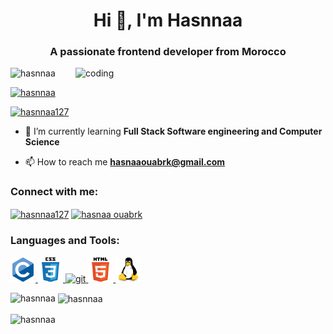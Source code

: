 <h1 align="center">Hi 👋, I'm Hasnnaa</h1>
<h3 align="center">A passionate frontend developer from Morocco</h3>
<img align="right" alt="coding" width="400" src="https://i.pinimg.com/originals/f5/36/01/f53601133f236d1cb167ac19f05a3d60.gif">


<p align="left"> <img src="https://komarev.com/ghpvc/?username=hasnnaa&label=Profile%20views&color=0e75b6&style=flat" alt="hasnnaa" /> </p>

<p align="left"> <a href="https://github.com/ryo-ma/github-profile-trophy"><img src="https://github-profile-trophy.vercel.app/?username=hasnnaa" alt="hasnnaa" /></a> </p>

<p align="left"> <a href="https://twitter.com/hasnnaa127" target="blank"><img src="https://img.shields.io/twitter/follow/hasnnaa127?logo=twitter&style=for-the-badge" alt="hasnnaa127" /></a> </p>

- 🌱 I’m currently learning **Full Stack Software engineering and Computer Science**

- 📫 How to reach me **hasnaaouabrk@gmail.com**

<h3 align="left">Connect with me:</h3>
<p align="left">
<a href="https://twitter.com/hasnnaa127" target="blank"><img align="center" src="https://raw.githubusercontent.com/rahuldkjain/github-profile-readme-generator/master/src/images/icons/Social/twitter.svg" alt="hasnnaa127" height="30" width="40" /></a>
<a href="https://linkedin.com/in/hasnaa ouabrk" target="blank"><img align="center" src="https://raw.githubusercontent.com/rahuldkjain/github-profile-readme-generator/master/src/images/icons/Social/linked-in-alt.svg" alt="hasnaa ouabrk" height="30" width="40" /></a>
</p>

<h3 align="left">Languages and Tools:</h3>
<p align="left"> <a href="https://www.cprogramming.com/" target="_blank" rel="noreferrer"> <img src="https://raw.githubusercontent.com/devicons/devicon/master/icons/c/c-original.svg" alt="c" width="40" height="40"/> </a> <a href="https://www.w3schools.com/css/" target="_blank" rel="noreferrer"> <img src="https://raw.githubusercontent.com/devicons/devicon/master/icons/css3/css3-original-wordmark.svg" alt="css3" width="40" height="40"/> </a> <a href="https://git-scm.com/" target="_blank" rel="noreferrer"> <img src="https://www.vectorlogo.zone/logos/git-scm/git-scm-icon.svg" alt="git" width="40" height="40"/> </a> <a href="https://www.w3.org/html/" target="_blank" rel="noreferrer"> <img src="https://raw.githubusercontent.com/devicons/devicon/master/icons/html5/html5-original-wordmark.svg" alt="html5" width="40" height="40"/> </a> <a href="https://www.linux.org/" target="_blank" rel="noreferrer"> <img src="https://raw.githubusercontent.com/devicons/devicon/master/icons/linux/linux-original.svg" alt="linux" width="40" height="40"/> </a> </p>

<p><img align="left" src="https://github-readme-stats.vercel.app/api/top-langs?username=hasnnaa&show_icons=true&locale=en&layout=compact" alt="hasnnaa" /></p>

<p>&nbsp;<img align="center" src="https://github-readme-stats.vercel.app/api?username=hasnnaa&show_icons=true&locale=en" alt="hasnnaa" /></p>

<p><img align="center" src="https://github-readme-streak-stats.herokuapp.com/?user=hasnnaa&" alt="hasnnaa" /></p>
